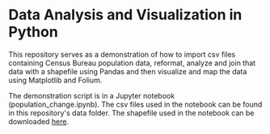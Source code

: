 # Data Analysis and Visualization in Python
This repository serves as a demonstration of how to import csv files containing Census Bureau population data, reformat, analyze and join that data with a shapefile using Pandas and then visualize and map the data using Matplotlib and Folium.

The demonstration script is in a Jupyter notebook (population_change.ipynb). The csv files used in the notebook can be found in  this repository's data folder. The shapefile used in the notebook can be downloaded [here](https://www.census.gov/cgi-bin/geo/shapefiles/index.php).
